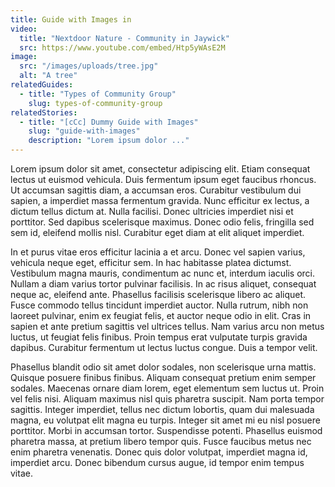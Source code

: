 ```yaml
---
title: Guide with Images in
video:
  title: "Nextdoor Nature - Community in Jaywick"
  src: https://www.youtube.com/embed/Htp5yWAsE2M
image:
  src: "/images/uploads/tree.jpg"
  alt: "A tree"
relatedGuides:
  - title: "Types of Community Group"
    slug: types-of-community-group
relatedStories:
  - title: "[cCc] Dummy Guide with Images"
    slug: "guide-with-images"
    description: "Lorem ipsum dolor ..."
---
```


Lorem ipsum dolor sit amet, consectetur adipiscing elit. Etiam consequat lectus ut euismod vehicula. Duis fermentum ipsum eget faucibus rhoncus. Ut accumsan sagittis diam, a accumsan eros. Curabitur vestibulum dui sapien, a imperdiet massa fermentum gravida. Nunc efficitur ex lectus, a dictum tellus dictum at. Nulla facilisi. Donec ultricies imperdiet nisi et porttitor. Sed dapibus scelerisque maximus. Donec odio felis, fringilla sed sem id, eleifend mollis nisl. Curabitur eget diam at elit aliquet imperdiet.

In et purus vitae eros efficitur lacinia a et arcu. Donec vel sapien varius, vehicula neque eget, efficitur sem. In hac habitasse platea dictumst. Vestibulum magna mauris, condimentum ac nunc et, interdum iaculis orci. Nullam a diam varius tortor pulvinar facilisis. In ac risus aliquet, consequat neque ac, eleifend ante. Phasellus facilisis scelerisque libero ac aliquet. Fusce commodo tellus tincidunt imperdiet auctor. Nulla rutrum, nibh non laoreet pulvinar, enim ex feugiat felis, et auctor neque odio in elit. Cras in sapien et ante pretium sagittis vel ultrices tellus. Nam varius arcu non metus luctus, ut feugiat felis finibus. Proin tempus erat vulputate turpis gravida dapibus. Curabitur fermentum ut lectus luctus congue. Duis a tempor velit.

Phasellus blandit odio sit amet dolor sodales, non scelerisque urna mattis. Quisque posuere finibus finibus. Aliquam consequat pretium enim semper sodales. Maecenas ornare diam lorem, eget elementum sem luctus ut. Proin vel felis nisi. Aliquam maximus nisl quis pharetra suscipit. Nam porta tempor sagittis. Integer imperdiet, tellus nec dictum lobortis, quam dui malesuada magna, eu volutpat elit magna eu turpis. Integer sit amet mi eu nisl posuere porttitor. Morbi in accumsan tortor. Suspendisse potenti. Phasellus euismod pharetra massa, at pretium libero tempor quis. Fusce faucibus metus nec enim pharetra venenatis. Donec quis dolor volutpat, imperdiet magna id, imperdiet arcu. Donec bibendum cursus augue, id tempor enim tempus vitae.
